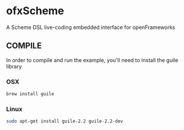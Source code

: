 # ofxScheme
A Scheme DSL live-coding embedded interface for openFrameworks


## COMPILE

In order to compile and run the example, you'll need to install the guile library

### OSX

```bash
brew install guile
```

### Linux

```bash
sudo apt-get install guile-2.2 guile-2.2-dev
```
